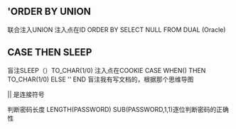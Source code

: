 ## 'ORDER BY UNION
联合注入UNION 注入点在ID
ORDER BY 
SELECT NULL 
FROM DUAL (Oracle)

## CASE THEN SLEEP
盲注SLEEP（）TO_CHAR(1/0) 注入点在COOKIE
CASE
 WHEN()
 THEN TO_CHAR(1/0)
 ELSE ''
END
盲注我有写文档的，根据那个思维导图

|| 是连接符号 

判断密码长度 LENGTH(PASSWORD)
SUB(PASSWORD,1,1)逐位判断密码的正确性









